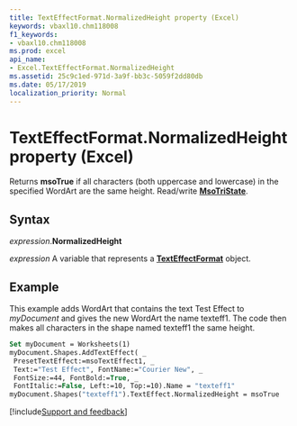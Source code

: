 ```yaml
---
title: TextEffectFormat.NormalizedHeight property (Excel)
keywords: vbaxl10.chm118008
f1_keywords:
- vbaxl10.chm118008
ms.prod: excel
api_name:
- Excel.TextEffectFormat.NormalizedHeight
ms.assetid: 25c9c1ed-971d-3a9f-bb3c-5059f2dd80db
ms.date: 05/17/2019
localization_priority: Normal
---
```



# TextEffectFormat.NormalizedHeight property (Excel)

Returns **msoTrue** if all characters (both uppercase and lowercase) in the specified WordArt are the same height. Read/write **[MsoTriState](Office.MsoTriState.md)**.


## Syntax

_expression_.**NormalizedHeight**

_expression_ A variable that represents a **[TextEffectFormat](Excel.TextEffectFormat.md)** object.


## Example

This example adds WordArt that contains the text Test Effect to _myDocument_ and gives the new WordArt the name texteff1. The code then makes all characters in the shape named texteff1 the same height.

```vb
Set myDocument = Worksheets(1) 
myDocument.Shapes.AddTextEffect( _ 
 PresetTextEffect:=msoTextEffect1, _ 
 Text:="Test Effect", FontName:="Courier New", _ 
 FontSize:=44, FontBold:=True, _ 
 FontItalic:=False, Left:=10, Top:=10).Name = "texteff1" 
myDocument.Shapes("texteff1").TextEffect.NormalizedHeight = msoTrue
```



[!include[Support and feedback](~/includes/feedback-boilerplate.md)]